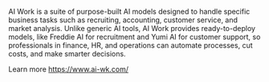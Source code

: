 AI Work is a suite of purpose-built AI models designed to handle specific business tasks such as recruiting, accounting, customer service, and market analysis. Unlike generic AI tools, AI Work provides ready-to-deploy models, like Freddie AI for recruitment and Yumi AI for customer support, so professionals in finance, HR, and operations can automate processes, cut costs, and make smarter decisions.

Learn more https://www.ai-wk.com/
